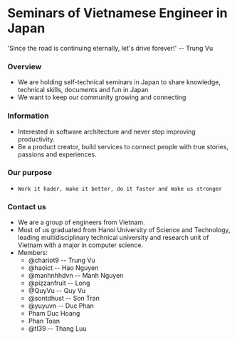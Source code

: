 # Seminars of Vietnamese Engineer in Japan

'Since the road is continuing eternally, let's drive forever!' -- Trung Vu

### Overview
- We are holding self-technical seminars in Japan to share knowledge, technical skills, documents and fun in Japan
- We want to keep our community growing and connecting 

### Information
- Interested in software architecture and never stop improving productivity.
- Be a product creator, build services to connect people with true stories, passions and experiences.

### Our purpose
- `Work it hader, make it better, do it faster and make us stronger`

### Contact us
- We are a group of engineers from Vietnam. 
- Most of us graduated from Hanoi University of Science and Technology, leading multidisciplinary technical university and research unit of Vietnam with a major in computer science.
- Members: 
  +  @chariot9  -- Trung Vu
  +  @haoict -- Hao Nguyen
  +  @manhnhhdvn -- Manh Nguyen
  +  @pizzanfruit -- Long
  +  @QuyVu -- Quy Vu
  +  @sontdhust -- Son Tran
  +  @yuyuvn -- Duc Phan
  +  Pham Duc Hoang
  +  Phan Toan
  +  @tl39 -- Thang Luu
